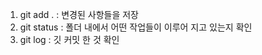 <ol>
 <li>git add . : 변경된 사항들을 저장</li>
 <li>git status : 폴더 내에서 어떤 작업들이 이루어 지고 있는지 확인</li>
 <li>git log : 깃 커밋 한 것 확인</li>
</ol>
